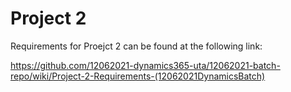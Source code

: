 # Project 2

Requirements for Proejct 2 can be found at the following link:

https://github.com/12062021-dynamics365-uta/12062021-batch-repo/wiki/Project-2-Requirements-(12062021DynamicsBatch)
